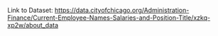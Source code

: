Link to Dataset: https://data.cityofchicago.org/Administration-Finance/Current-Employee-Names-Salaries-and-Position-Title/xzkq-xp2w/about_data
